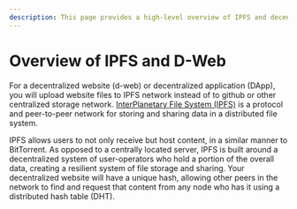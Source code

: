 ```yaml
---
description: This page provides a high-level overview of IPFS and decentralized websites.
---
```


# Overview of IPFS and D-Web

For a decentralized website \(d-web\) or decentralized application \(DApp\), you will upload website files to IPFS network instead of to github or other centralized storage network. [InterPlanetary File System \(IPFS\)](https://en.wikipedia.org/wiki/InterPlanetary_File_System) is a protocol and peer-to-peer network for storing and sharing data in a distributed file system. 

IPFS allows users to not only receive but host content, in a similar manner to BitTorrent. As opposed to a centrally located server, IPFS is built around a decentralized system of user-operators who hold a portion of the overall data, creating a resilient system of file storage and sharing. Your decentralized website will have a unique hash, allowing other peers in the network to find and request that content from any node who has it using a distributed hash table \(DHT\).

